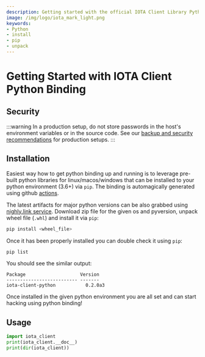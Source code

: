 ```yaml
---
description: Getting started with the official IOTA Client Library Python binding.
image: /img/logo/iota_mark_light.png
keywords:
- Python
- install
- pip
- unpack
---
```

# Getting Started with IOTA Client Python Binding

## Security

:::warning
In a production setup, do not store passwords in the host's environment variables or in the source code. See our [backup and security recommendations](https://wiki.iota.org/chrysalis-docs/guides/backup_security) for production setups.
:::

## Installation
Easiest way how to get python binding up and running is to leverage pre-built python libraries for linux/macos/windows that can be installed to your python environment (3.6+) via `pip`. The binding is automagically generated using github [actions](https://github.com/iotaledger/iota.rs/actions/workflows/python_binding_publish.yml).

The latest artifacts for major python versions can be also grabbed using [nighly.link service](https://nightly.link/iotaledger/iota.rs/workflows/python_binding_publish/dev). Download zip file for the given os and pyversion, unpack wheel file (`.whl`) and install it via `pip`:

```bash
pip install <wheel_file>
```

Once it has been properly installed you can double check it using `pip`:
```bash
pip list
```

You should see the similar output:
```plaintext
Package                    Version
-------------------------- -------
iota-client-python           0.2.0a3
```
Once installed in the given python environment you are all set and can start hacking using python binding!

## Usage

```python
import iota_client
print(iota_client.__doc__)
print(dir(iota_client))
```
